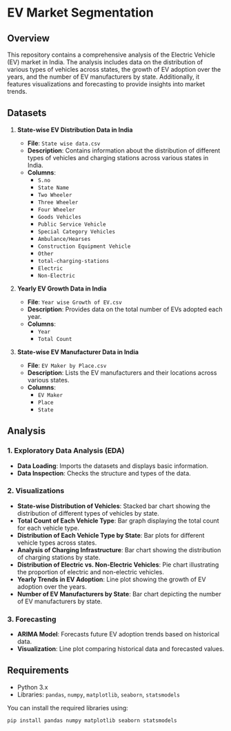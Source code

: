 # EV Market Segmentation

## Overview

This repository contains a comprehensive analysis of the Electric Vehicle (EV) market in India. The analysis includes data on the distribution of various types of vehicles across states, the growth of EV adoption over the years, and the number of EV manufacturers by state. Additionally, it features visualizations and forecasting to provide insights into market trends.

## Datasets

1. **State-wise EV Distribution Data in India**
   - **File**: `State wise data.csv`
   - **Description**: Contains information about the distribution of different types of vehicles and charging stations across various states in India.
   - **Columns**:
     - `S.no`
     - `State Name`
     - `Two Wheeler`
     - `Three Wheeler`
     - `Four Wheeler`
     - `Goods Vehicles`
     - `Public Service Vehicle`
     - `Special Category Vehicles`
     - `Ambulance/Hearses`
     - `Construction Equipment Vehicle`
     - `Other`
     - `total-charging-stations`
     - `Electric`
     - `Non-Electric`

2. **Yearly EV Growth Data in India**
   - **File**: `Year wise Growth of EV.csv`
   - **Description**: Provides data on the total number of EVs adopted each year.
   - **Columns**:
     - `Year`
     - `Total Count`

3. **State-wise EV Manufacturer Data in India**
   - **File**: `EV Maker by Place.csv`
   - **Description**: Lists the EV manufacturers and their locations across various states.
   - **Columns**:
     - `EV Maker`
     - `Place`
     - `State`

## Analysis

### 1. **Exploratory Data Analysis (EDA)**
   - **Data Loading**: Imports the datasets and displays basic information.
   - **Data Inspection**: Checks the structure and types of the data.

### 2. **Visualizations**
   - **State-wise Distribution of Vehicles**: Stacked bar chart showing the distribution of different types of vehicles by state.
   - **Total Count of Each Vehicle Type**: Bar graph displaying the total count for each vehicle type.
   - **Distribution of Each Vehicle Type by State**: Bar plots for different vehicle types across states.
   - **Analysis of Charging Infrastructure**: Bar chart showing the distribution of charging stations by state.
   - **Distribution of Electric vs. Non-Electric Vehicles**: Pie chart illustrating the proportion of electric and non-electric vehicles.
   - **Yearly Trends in EV Adoption**: Line plot showing the growth of EV adoption over the years.
   - **Number of EV Manufacturers by State**: Bar chart depicting the number of EV manufacturers by state.

### 3. **Forecasting**
   - **ARIMA Model**: Forecasts future EV adoption trends based on historical data.
   - **Visualization**: Line plot comparing historical data and forecasted values.

## Requirements

- Python 3.x
- Libraries: `pandas`, `numpy`, `matplotlib`, `seaborn`, `statsmodels`

You can install the required libraries using:

```bash
pip install pandas numpy matplotlib seaborn statsmodels

